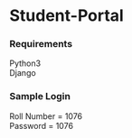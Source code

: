 # Student-Portal

### Requirements
Python3 <br/>
Django

### Sample Login
Roll Number = 1076 <br/>
Password = 1076
